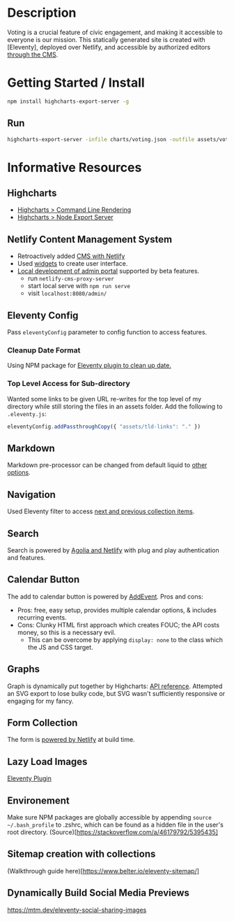 # Description
Voting is a crucial feature of civic engagement, and making it accessible to everyone is our mission. This statically generated site is created with [Eleventy], deployed over Netlify, and accessible by authorized editors [through the CMS](https://uvm.vote/admin/).

# Getting Started / Install

```bash
npm install highcharts-export-server -g
```

## Run

```bash
highcharts-export-server -infile charts/voting.json -outfile assets/voting.svg -type svg
```


# Informative Resources
## Highcharts

* [Highcharts > Command Line Rendering](https://www.highcharts.com/docs/export-module/render-charts-serverside)
* [Highcharts > Node Export Server](https://github.com/highcharts/node-export-server)


## Netlify Content Management System
- Retroactively added [CMS with Netlify](https://www.netlifycms.org/docs/add-to-your-site/)
- Used [widgets](https://www.netlifycms.org/docs/widgets/) to create user interface.
- [Local development of admin portal](https://www.netlifycms.org/docs/beta-features/) supported by beta features.
  - run ```netlify-cms-proxy-server```
  - start local serve with ```npm run serve```
  - visit ```localhost:8080/admin/```


## Eleventy Config
Pass ```eleventyConfig``` parameter to config function to access features.

### Cleanup Date Format
Using NPM package for [Eleventy plugin to clean up date.](https://www.npmjs.com/package/eleventy-plugin-date)

### Top Level Access for Sub-directory
Wanted some links to be given URL re-writes for the top level of my directory while still storing the files in an assets folder. Add the following to ```.eleventy.js```:
```js
eleventyConfig.addPassthroughCopy({ "assets/tld-links": "." })
```

## Markdown
Markdown pre-processor can be changed from default liquid to [other options](https://www.11ty.dev/docs/config/#default-template-engine-for-markdown-files).

## Navigation
Used Eleventy filter to access [next and previous collection items](https://www.11ty.dev/docs/filters/collection-items/).

## Search
Search is powered by [Agolia and Netlify](https://www.algolia.com/doc/tools/crawler/netlify-plugin/quick-start/) with plug and play authentication and features.

## Calendar Button
The add to calendar button is powered by [AddEvent](https://www.addevent.com/documentation/add-to-calendar-button). Pros and cons:
- Pros: free, easy setup, provides multiple calendar options, & includes recurring events.
- Cons: Clunky HTML first approach which creates FOUC; the API costs money, so this is a necessary evil.
  - This can be overcome by applying ```display: none``` to the class which the JS and CSS target.

## Graphs
Graph is dynamically put together by Highcharts: [API reference](https://api.highcharts.com/highcharts/). Attempted an SVG export to lose bulky code, but SVG wasn't sufficiently responsive or engaging for my fancy.

## Form Collection
The form is [powered by Netlify](https://www.netlify.com/products/forms/) at build time.

## Lazy Load Images
[Eleventy Plugin](https://github.com/liamfiddler/eleventy-plugin-lazyimages)

## Environement
Make sure NPM packages are globally accessible by appending ```source ~/.bash_profile``` to .zshrc, which can be found as a hidden file in the user's root directory. (Source)[https://stackoverflow.com/a/46179792/5395435]

## Sitemap creation with collections
(Walkthrough guide here)[https://www.belter.io/eleventy-sitemap/]

## Dynamically Build Social Media Previews
https://mtm.dev/eleventy-social-sharing-images
